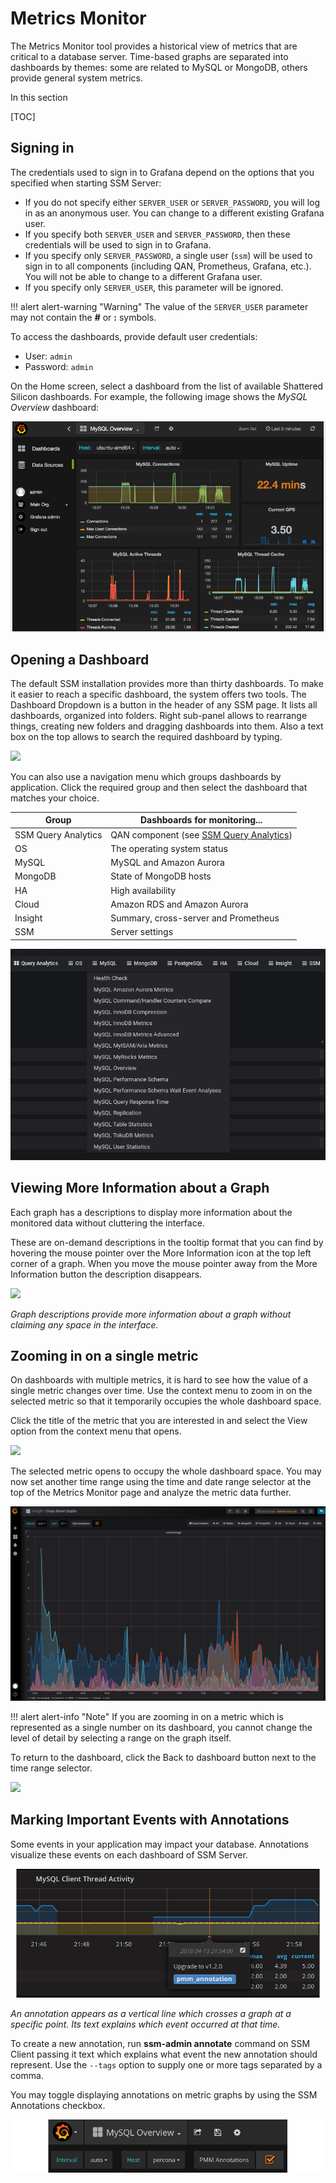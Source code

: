 # Metrics Monitor

The Metrics Monitor tool provides a historical view of metrics that are critical to a database server. Time-based graphs are separated into dashboards by themes: some are related to MySQL or MongoDB, others provide general system metrics.

In this section

[TOC]

## Signing in

The credentials used to sign in to Grafana depend on the options that you specified when starting SSM Server:

* If you do not specify either `SERVER_USER` or `SERVER_PASSWORD`, you will log in as an anonymous user.  You can change to a different existing Grafana user.
* If you specify both `SERVER_USER` and `SERVER_PASSWORD`, then these credentials will be used to sign in to Grafana.
* If you specify only `SERVER_PASSWORD`, a single user (`ssm`) will be used to sign in to all components (including QAN, Prometheus, Grafana, etc.).  You will not be able to change to a different Grafana user.
* If you specify only `SERVER_USER`, this parameter will be ignored.

!!! alert alert-warning "Warning"
    The value of the `SERVER_USER` parameter may not contain the **#** or **:** symbols.

To access the dashboards, provide default user credentials:

* User: `admin`
* Password: `admin`

On the Home screen, select a dashboard from the list of available Shattered Silicon dashboards.  For example, the following image shows the *MySQL Overview* dashboard:

![image](_images/metrics-monitor-overview.png)

## Opening a Dashboard

The default SSM installation provides more than thirty dashboards. To make it easier to reach a specific dashboard, the system offers two tools. The Dashboard Dropdown is a button in the header of any SSM page. It lists all dashboards, organized into folders. Right sub-panel allows to rearrange things, creating new folders and dragging dashboards into them. Also a text box on the top allows to search the required dashboard by typing.

![](_images/metrics-monitor.dashboard-dropdown.png)

You can also use a navigation menu which groups dashboards by application. Click the required group and then select the dashboard that matches your choice.

| Group               | Dashboards for monitoring... |
| ------------------- | ---------------------------- |
| SSM Query Analytics | QAN component (see [SSM Query Analytics](qan.md)) |
| OS                  | The operating system status          |
| MySQL               | MySQL and Amazon Aurora              |
| MongoDB             | State of MongoDB hosts               |
| HA                  | High availability                    |
| Cloud               | Amazon RDS and Amazon Aurora         |
| Insight             | Summary, cross-server and Prometheus |
| SSM                 | Server settings                      |

![](_images/metrics-monitor.png)

## Viewing More Information about a Graph

Each graph has a descriptions to display more information about the monitored data without cluttering the interface.

These are on-demand descriptions in the tooltip format that you can find by hovering the mouse pointer over the More Information icon at the top left corner of a graph. When you move the mouse pointer away from the More Information button the description disappears.

![](_images/metrics-monitor.description.1.png)

*Graph descriptions provide more information about a graph without claiming any space in the interface.*

## Zooming in on a single metric

On dashboards with multiple metrics, it is hard to see how the value of a single metric changes over time. Use the context menu to zoom in on the selected metric so that it temporarily occupies the whole dashboard space.

Click the title of the metric that you are interested in and select the View option from the context menu that opens.

![](_images/metrics-monitor.metric-context-menu.1.png)

The selected metric opens to occupy the whole dashboard space. You may now set another time range using the time and date range selector at the top of the Metrics Monitor page and analyze the metric data further.

![](_images/cross-server-graphs.png)

!!! alert alert-info "Note"
    If you are zooming in on a metric which is represented as a single number on its dashboard, you cannot change the level of detail by selecting a range on the graph itself.

To return to the dashboard, click the Back to dashboard button next to the time range selector.

![](_images/metrics-monitor.time-range-selector.1.png)

## Marking Important Events with Annotations

Some events in your application may impact your database. Annotations visualize these events on each dashboard of SSM Server.

![](_images/ssm-server.mysql-overview.mysql-client-thread-activity.1.png)

*An annotation appears as a vertical line which crosses a graph at a specific point. Its text explains which event occurred at that time.*

To create a new annotation, run **ssm-admin annotate** command on SSM Client passing it text which explains what event the new annotation should represent. Use the `--tags` option to supply one or more tags separated by a comma.

You may toggle displaying annotations on metric graphs by using the SSM Annotations checkbox.

![](_images/ssm-server.ssm-annotations.png)
